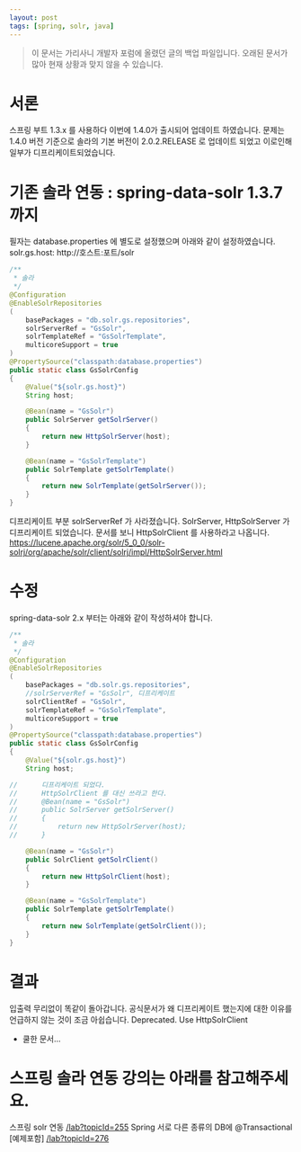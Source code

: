 ```yaml
---
layout: post
tags: [spring, solr, java]
---
```


> 이 문서는 가리사니 개발자 포럼에 올렸던 글의 백업 파일입니다.
오래된 문서가 많아 현재 상황과 맞지 않을 수 있습니다.


# 서론
스프링 부트 1.3.x 를 사용하다 이번에 1.4.0가 출시되어 업데이트 하였습니다.
문제는 1.4.0 버전 기준으로 솔라의 기본 버전이 2.0.2.RELEASE 로 업데이트 되었고 이로인해 일부가 디프리케이트되었습니다.


# 기존 솔라 연동 : spring-data-solr 1.3.7 까지
필자는 database.properties 에 별도로 설정했으며 아래와 같이 설정하였습니다.
solr.gs.host: http://호스트:포트/solr
``` java
/**
 * 솔라
 */
@Configuration
@EnableSolrRepositories
(
	basePackages = "db.solr.gs.repositories",
	solrServerRef = "GsSolr",
	solrTemplateRef = "GsSolrTemplate",
	multicoreSupport = true
)
@PropertySource("classpath:database.properties")
public static class GsSolrConfig
{
	@Value("${solr.gs.host}")
	String host;

	@Bean(name = "GsSolr")
	public SolrServer getSolrServer()
	{
		return new HttpSolrServer(host);
	}

	@Bean(name = "GsSolrTemplate")
	public SolrTemplate getSolrTemplate()
	{
		return new SolrTemplate(getSolrServer());
	}
}
```
디프리케이트 부분
solrServerRef 가 사라졌습니다.
SolrServer, HttpSolrServer 가 디프리케이트 되었습니다.
문서를 보니 HttpSolrClient 를 사용하라고 나옵니다.
https://lucene.apache.org/solr/5_0_0/solr-solrj/org/apache/solr/client/solrj/impl/HttpSolrServer.html



# 수정
spring-data-solr 2.x 부터는 아래와 같이 작성하셔야 합니다.
``` java
/**
 * 솔라
 */
@Configuration
@EnableSolrRepositories
(
	basePackages = "db.solr.gs.repositories",
	//solrServerRef = "GsSolr", 디프리케이트
	solrClientRef = "GsSolr",
	solrTemplateRef = "GsSolrTemplate",
	multicoreSupport = true
)
@PropertySource("classpath:database.properties")
public static class GsSolrConfig
{
	@Value("${solr.gs.host}")
	String host;

//		디프리케이트 되었다.
//		HttpSolrClient 를 대신 쓰라고 한다.
//		@Bean(name = "GsSolr")
//		public SolrServer getSolrServer()
//		{
//			return new HttpSolrServer(host);
//		}

	@Bean(name = "GsSolr")
	public SolrClient getSolrClient()
	{
		return new HttpSolrClient(host);
	}

	@Bean(name = "GsSolrTemplate")
	public SolrTemplate getSolrTemplate()
	{
		return new SolrTemplate(getSolrClient());
	}
}
```


# 결과
입출력 무리없이 똑같이 돌아갑니다.
공식문서가 왜 디프리케이트 했는지에 대한 이유를 언급하지 않는 것이 조금 아쉽습니다.
Deprecated.
Use HttpSolrClient
- 쿨한 문서...


# 스프링 솔라 연동 강의는 아래를 참고해주세요.
스프링 solr 연동
[/lab?topicId=255](/lab?topicId=255)
Spring 서로 다른 종류의 DB에 @Transactional [예제포함]
[/lab?topicId=276](/lab?topicId=276)